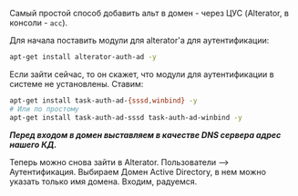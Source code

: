 Самый простой способ добавить альт в домен - через ЦУС (Alterator, в консоли - `acc`).

Для начала поставить модули для alterator'a для аутентификации:
```bash
apt-get install alterator-auth-ad -y
```

Если зайти сейчас, то он скажет, что модули для аутентификации в системе не установлены. Ставим:
```bash
apt-get install task-auth-ad-{sssd,winbind} -y
# Или по простому
apt-get install task-auth-ad-sssd task-auth-ad-winbind -y
```

___Перед входом в домен выставляем в качестве DNS сервера адрес нашего КД.___

Теперь можно снова зайти в Alterator. Пользователи --> Аутентификация. Выбираем Домен Active Directory, в нем можно указать только имя домена. Входим, радуемся.
